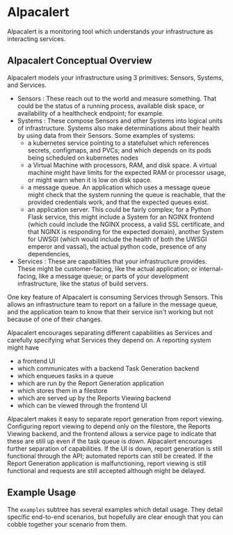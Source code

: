 # Alpacalert

Alpacalert is a monitoring tool which understands your infrastructure as interacting services. 

## Alpacalert Conceptual Overview

Alpacalert models your infrastructure using 3 primitives: Sensors, Systems, and Services.

- Sensors : These reach out to the world and measure something. That could be the status of a running process, available disk space, or availability of a healthcheck endpoint; for example.
- Systems : These compose Sensors and other Systems into logical units of infrastructure. Systems also make determinations about their health by using data from their Sensors. Some examples of systems:
    - a kubernetes service pointing to a statefulset which references secrets, configmaps, and PVCs; and which depends on its pods being scheduled on kubernetes nodes
    - a Virtual Machine with processors, RAM, and disk space. A virtual machine might have limits for the expected RAM or processor usage, or might warn when it is low on disk space.
    - a message queue. An application which uses a message queue might check that the system running the queue is reachable, that the provided credentials work, and that the expected queues exist.
    - an application server. This could be fairly complex; for a Python Flask service, this might include a System for an NGINX frontend (which could include the NGINX process, a valid SSL certificate, and that NGINX is responding for the expected domain), another System for UWSGI (which would include the health of both the UWSGI emperor and vassal), the actual python code, presence of any dependencies, 
- Services : These are capabilities that your infrastructure provides. These might be customer-facing, like the actual application; or internal-facing, like a message queue; or parts of your development infrastructure, like the status of build servers.

One key feature of Alpacalert is consuming Services through Sensors. This allows an infrastructure team to report on a failure in the message queue, and the application team to know that their service isn't working but not because of one of their changes.

Alpacalert encourages separating different capabilities as Services and carefully specifying what Services they depend
on. A reporting system might have
- a frontend UI 
- which communicates with a backend Task Generation backend
- which enqueues tasks in a queue
- which are run by the Report Generation application
- which stores them in a filestore 
- which are served up by the Reports Viewing backend 
- which can be viewed through the frontend UI 

Alpacalert makes it easy to separate report generation from report viewing. Configuring report viewing to depend only on the filestore, the Reports Viewing backend, and the frontend allows a service page to indicate that these are still up even if the task queue is down. Alpacalert encourages further separation of capabilities. If the UI is down, report generation is still functional through the API; automated reports can still be created. If the Report Generation application is malfunctioning, report viewing is still functional and requests are still accepted although might be delayed.

## Example Usage

The `examples` subtree has several examples which detail usage. They detail specific end-to-end scenarios, but hopefully
are clear enough that you can cobble together your scenario from them.
